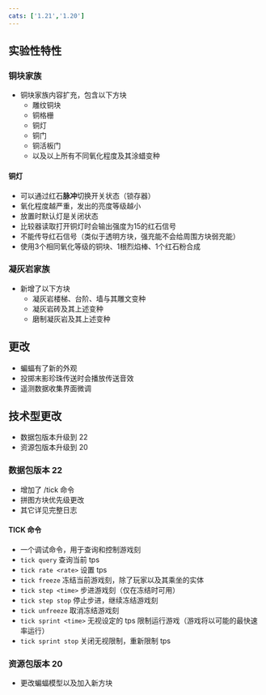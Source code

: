```yaml
---
cats: ['1.21','1.20']
---
```

## 实验性特性
### 铜块家族
* 铜块家族内容扩充，包含以下方块
    * 雕纹铜块
    * 铜格栅
    * 铜灯
    * 铜门
    * 铜活板门
    * 以及以上所有不同氧化程度及其涂蜡变种
#### 铜灯
* 可以通过红石**脉冲**切换开关状态（锁存器）
* 氧化程度越严重，发出的亮度等级越小
* 放置时默认灯是关闭状态
* 比较器读取打开铜灯时会输出强度为15的红石信号
* 不能传导红石信号（类似于透明方块，强充能不会给周围方块弱充能）
* 使用3个相同氧化等级的铜块、1根烈焰棒、1个红石粉合成
### 凝灰岩家族
* 新增了以下方块
    * 凝灰岩楼梯、台阶、墙与其雕文变种
    * 凝灰岩砖及其上述变种
    * 磨制凝灰岩及其上述变种
## 更改
* 蝙蝠有了新的外观
* 投掷末影珍珠传送时会播放传送音效
* 遥测数据收集界面微调
## 技术型更改
* 数据包版本升级到 22
* 资源包版本升级到 20
### 数据包版本 22
* 增加了 /tick 命令
* 拼图方块优先级更改
* 其它详见完整日志
#### TICK 命令
* 一个调试命令，用于查询和控制游戏刻
* `tick query` 查询当前 tps
* `tick rate <rate>` 设置 tps
* `tick freeze` 冻结当前游戏刻，除了玩家以及其乘坐的实体
* `tick step <time>` 步进游戏刻（仅在冻结时可用）
* `tick step stop` 停止步进，继续冻结游戏刻
* `tick unfreeze` 取消冻结游戏刻
* `tick sprint <time>` 无视设定的 tps 限制运行游戏（游戏将以可能的最快速率运行）
* `tick sprint stop` 关闭无视限制，重新限制 tps
### 资源包版本 20
* 更改蝙蝠模型以及加入新方块